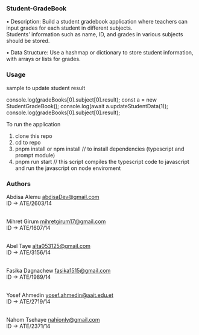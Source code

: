 ### Student-GradeBook

• Description: Build a student gradebook application where teachers can input grades for each student in different subjects. <br />
               Students' information such as name, ID, and grades in various subjects should be stored. <br />
               
• Data Structure: Use a hashmap or dictionary to store student information, with arrays or lists for grades. <br />

### Usage
sample to update student result

console.log(gradeBooks[0].subject[0].result);
const a = new StudentGradeBook();
console.log(await a.updateStudentData(1));
console.log(gradeBooks[0].subject[0].result);

To run the application
1. clone this repo
2. cd to repo
3. pnpm install or npm install // to install dependencies (typescript and prompt module)
4. pnpm run start // this script compiles the typescript code to javascript and run the javascript on node enviroment

### Authors
Abdisa Alemu <abdisaDev@gmail.com> <br />
ID -> ATE/2603/14 <br /> <br />

Mihret Girum <mihretgirum17@gmail.com> <br />
ID -> ATE/1607/14 <br /> <br />

Abel Taye <alta053125@gmail.com> <br />
ID -> ATE/3156/14 <br /> <br />

Fasika Dagnachew <fasika1515@gmail.com> <br />
ID -> ATE/1989/14 <br /> <br />

Yosef Ahmedin <yosef.ahmedin@aait.edu.et> <br />
ID -> ATE/2719/14 <br /> <br />

Nahom Tsehaye <nahionly@gmail.com> <br />
ID -> ATE/2371/14 <br /> <br />

